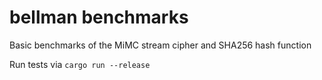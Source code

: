 # bellman benchmarks

Basic benchmarks of the MiMC stream cipher and SHA256 hash function  

Run tests via `cargo run --release`